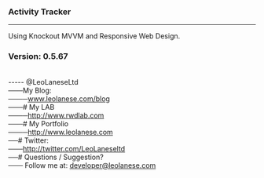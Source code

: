### Activity Tracker
------

Using Knockout MVVM and Responsive Web Design.

### Version: 0.5.67


<br>
-----
@LeoLaneseLtd<br>
───My Blog:<br>
────<a href="www.leolanese.com/blog">www.leolanese.com/blog</a><br>
───# My LAB<br>
────<a href="http://www.rwdlab.com">http://www.rwdlab.com</a><br>
───# My Portfolio<br>
────<a href="http://www.leolanese.com">http://www.leolanese.com</a><br>
──# Twitter:<br>
───<a href="http://twitter.com/LeoLaneseltd">http://twitter.com/LeoLaneseltd</a><br>
──# Questions / Suggestion?<br>
─── Follow me at: <a href="mail:to">developer@leolanese.com</a><br>